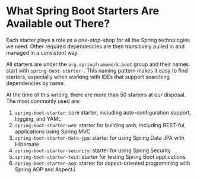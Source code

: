 # What Spring Boot Starters Are Available out There?

Each starter plays a role as a one-stop-shop for all the Spring technologies we need. Other required dependencies are then transitively pulled in and managed in a consistent way.

All starters are under the `org.springframework.boot` group and their names start with `spring-boot-starter-`. This naming pattern makes it easy to find starters, especially when working with IDEs that support searching dependencies by name.

At the time of this writing, there are more than 50 starters at our disposal. The most commonly used are:

1. `spring-boot-starter`: core starter, including auto-configuration support, logging, and YAML
2. `spring-boot-starter-web`: starter for building web, including REST-ful, applications using Spring MVC
3. `spring-boot-starter-data-jpa`: starter for using Spring Data JPA with Hibernate
4. `spring-boot-starter-security`: starter for using Spring Security
5. `spring-boot-starter-test`: starter for testing Spring Boot applications
6. `spring-boot-starter-aop`: starter for aspect-oriented programming with Spring AOP and AspectJ